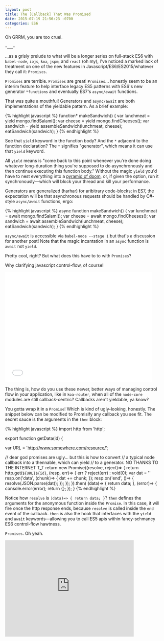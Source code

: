 ```yaml
---
layout: post
title: The [Callback] That Was Promised
date: 2015-07-19 21:56:23 -0700
categories: ES6
---
```


Oh GRRM, you are too cruel.

-___-

...as a grisly prelude to what will be a longer series on full-stack ES6 with `babel-node`, `iojs`, `koa`, `jspm`, and `react` (oh my), I've noticed a marked lack of treatment on one of the new features in Javascript/ES6/ES2015/whatever they call it:  `Promises`.

`Promises` are terrible.  `Promises` are great!  `Promises`... honestly seem to be an interim feature to help interface legacy ES5 patterns with ES6's new generator `*functions` and eventually ES7's `async/await` functions.

That was quite a mouthful!  Generators and `async/await` are both implementations of the yieldable pattern.  As a brief example:

{% highlight javascript %}
function* makeSandwich() {
  var lunchmeat = yield mongo.findSalami();
  var cheese = yield mongo.findCheeses();
  var sandwich = yield assembleSandwich(lunchmeat, cheese);
  eatSandwich(sandwich);
}
{% endhighlight %}

See that `yield` keyword in the function body?  And the `*` adjacent to the function declaration?  The `*` signifies "generator", which means it can use that `yield` keyword.

All `yield` means is "come back to this point whenever you're done doing whatever long-duration thing you're supposed to do asynchronously and then continue executing this function body."  Without the magic `yield` you'd have to nest everything into a [pyramid of doom], or, if given the option, run it synchronously––which will block your thread and kill your performance.

Generators are generalized (harhar) for aribitrary code-blocks; in ES7, the expectation will be that asynchronous requests should be handled by C#-style `async/await` functions, ergo:

{% highlight javascript %}
async function makeSandwich() {
  var lunchmeat = await mongo.findSalami();
  var cheese = await mongo.findCheeses();
  var sandwich = await assembleSandwich(lunchmeat, cheese);
  eatSandwich(sandwich);
}
{% endhighlight %}

`async/await` is accessible via `babel-node --stage 1` but that's a discussion for another post!  Note that the magic incantation in an `async` function is `await` not `yield`.

Pretty cool, right?  But what does this have to to with `Promises`?

Why clarifying javascript control-flow, of course!

<div class="media-embed">
<iframe src="//giphy.com/embed/kvx37L7cPg9ig" width="480" height="360" frameBorder="0" style="max-width: 100%" class="giphy-embed" webkitAllowFullScreen mozallowfullscreen allowFullScreen></iframe>
</div>

The thing is, how do you use these newer, better ways of managing control flow in your application, like in `koa-router`, when all of the `node-core` modules are still callback-centric?  Callbacks aren't yieldable, ya know?

You gotta wrap it in a `Promise`!  Which is kind of ugly-looking, honestly.  The snippet below can be modified to Promisify any callback you see fit.  The secret sauce is the arguments in the `then` block:

{% highlight javascript %}
import http from 'http';

export function getData(id) {

  var URL = 'http://www.somewhere.com/resource/';

  // dear god promises are ugly... but this is how to convert
  // a typical node callback into a thennable, which can yield
  // to a generator.  NO THANKS TO THE INTERNET T_T
  return new Promise((resolve, reject)=> {
    return http.get(`${URL}${id}`, (resp, err)=> {
      err ? reject(err) : void(0);
      var dat = ''
      resp.on('data', (chunk)=> { dat += chunk; });
      resp.on('end', ()=> { resolve(JSON.parse(dat)); });
    });
  }).then(
    (data)=> { return data; },
    (error)=> {
      console.error(error);
      return {};
  });
}
{% endhighlight %}

Notice how `resolve` is `(data)=> { return data; }`?  `then` defines the arguments for the anonymous function inside the `Promise`. In this case, it will fire once the http response ends, because  `resolve` is called inside the `end` event of the callback.  `then` is also the hook that interfaces with the `yield` and `await` keywords––allowing you to call ES5 apis within fancy-schmancy ES6 control-flow hawtness.

`Promises`.  Oh yeah.

<div class="media-embed">
<iframe width="420" height="315" src="https://www.youtube.com/embed/rSH3NWks7m4" frameborder="0" allowfullscreen></iframe>
</div> 

[pyramid of doom]: http://callbackhell.com/